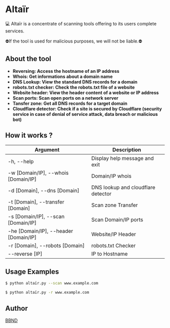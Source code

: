 # Altaïr
💻 Altaïr is a concentrate of scanning tools offering to its users complete services.

⛔If the tool is used for malicious purposes, we will not be liable.⛔

## About the tool

- **Reversing: Access the hostname of an IP address**
- **Whois: Get informations about a domain name**
- **DNS Lookup: View the standard DNS records for a domain**
- **robots.txt checker: Check the robots.txt file of a website**
- **Website header: View the header content of a website or IP address**
- **Scan ports: Scan open ports on a network server**
- **Tansfer zone: Get all DNS records for a target domain**
- **Cloudflare detector: Check if a site is secured by Cloudflare (security service in case of denial of service attack, data breach or malicious bot)**

## How it works ?

| Argument | Description |
| ------ | ------ |
| -h, --help | Display help message and exit |
| -w [Domain/IP], --whois [Domain/IP] | Domain/IP whois |
| -d [Domain], --dns	[Domain]  | DNS lookup and cloudflare detector |
| -t [Domain], --transfer [Domain]  | Scan zone Transfer |
| -s [Domain/IP], --scan [Domain/IP]  | Scan Domain/IP ports |
| -he [Domain/IP], --header	[Domain/IP]  | Website/IP Header |
| -r [Domain], --robots	[Domain]  | robots.txt Checker |
| --reverse		[IP]  | IP to Hostname |

## Usage Examples

```sh
$ python altaïr.py --scan www.example.com
```

```sh
$ python altaïr.py -r www.example.com
```

## Author
[BBND](https://www.bbnd.eu)

